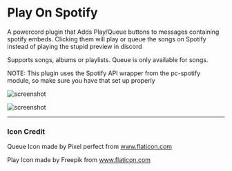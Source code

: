 # Play On Spotify

A powercord plugin that Adds Play/Queue buttons to messages containing spotify embeds. Clicking them will play or queue the songs on Spotify instead of playing the stupid preview in discord


Supports songs, albums or playlists. Queue is only available for songs.

NOTE: This plugin uses the Spotify API wrapper from the pc-spotify module, so make sure you have that set up properly

![screenshot](https://i-dont.work-for-an.agency/9ioWTK1.png)

![screenshot](https://uwu.whats-th.is/7g3WDkM.png)

---

### Icon Credit

Queue Icon made by Pixel perfect from www.flaticon.com

Play Icon made by Freepik from www.flaticon.com
